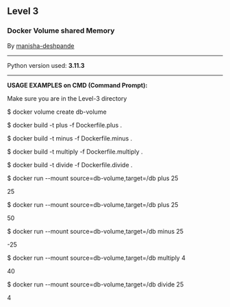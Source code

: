 <h2><b>Level 3</b></h2>
<h3>
Docker Volume shared Memory
</h3>
By <u>manisha-deshpande</u>
<hr>
Python version used: <b>3.11.3</b>
<hr>
<b>USAGE EXAMPLES on CMD (Command Prompt):</b>
<p>Make sure you are in the Level-3 directory</p>

<p>$ docker volume create db-volume</p>
<p>$ docker build -t plus -f Dockerfile.plus .</p>
<p>$ docker build -t minus -f Dockerfile.minus .</p>
<p>$ docker build -t multiply -f Dockerfile.multiply .</p>
<p>$ docker build -t divide -f Dockerfile.divide .</p>
<p></p>
<p>$ docker run --mount source=db-volume,target=/db plus 25</p>
25
<p>$ docker run --mount source=db-volume,target=/db plus 25</p>
50
<p>$ docker run --mount source=db-volume,target=/db minus 25</p>
-25
<p>$ docker run --mount source=db-volume,target=/db multiply 4</p>
40
<p>$ docker run --mount source=db-volume,target=/db divide 25</p>
4
<p></p>